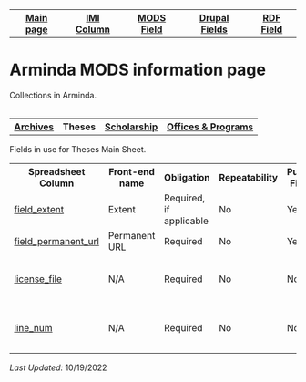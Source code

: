<!DOCTYPE html>
<html>
<body>

<table style="width:100%">
  <tr>
    <th><a href="index.md">Main page</a></th>
	<th><a href="IMI.md">IMI Column</a></th>
    <th><a href="MODS.md">MODS Field</a></th>
	<th><a href="DrupalFields.md">Drupal Fields</a></th>
    <th><a href="RDF.md">RDF Field</a></th>
  </tr>
<table>
 <h1>Arminda MODS information page</h1> 
  
<p>Collections in Arminda.</p>
<table>
   <tr>
		<th><a href="Archives.md">Archives</a></th>
		<th>Theses</th>
		<th><a href="scholarship.md">Scholarship</a></th>
		<th><a href="Offices&Programs.md">Offices & Programs</a></th>
  </tr>
 </table>
<p>Fields in use for Theses Main Sheet.</p>
<table>
	<tr>
		<th>Spreadsheet Column</th>
		<th>Front-end name</th>
		<th>Obligation</th>
		<th>Repeatability</th>
		<th>Public Field</th>
		<th>Additional Note</th>
	</tr>
  	<tr>
		<td><a href="field_extent.md">field_extent</a></td>
		<td>Extent</td>
		<td>Required, if applicable</td>
		<td>No</td>
		<td>Yes</td>
		<td></td>
  	</tr>
	<tr>
		<td><a href="field_permanent_url.md">field_permanent_url</a></td>
		<td>Permanent URL</td>
		<td>Required</td>
		<td>No</td>
		<td>Yes</td>
		<td></td>
	</tr>
	<tr>
		<td><a href="license_file.md">license_file</a></td>
		<td>N/A</td>
		<td>Required</td>
		<td>No</td>
		<td>No</td>
		<td>Record file name of permission/license document here</td>
	</tr>
	<tr>
		<td><a href="line_num.md">line_num</a></td>
		<td>N/A</td>
		<td>Required</td>
		<td>No</td>
		<td>No</td>
		<td>Not used on ingest tabs, similar properties as field_weight</td>
	</tr>
	
</table>
	<p><i>Last Updated: </i>10/19/2022</p>
</dl>
</body>
</html>
